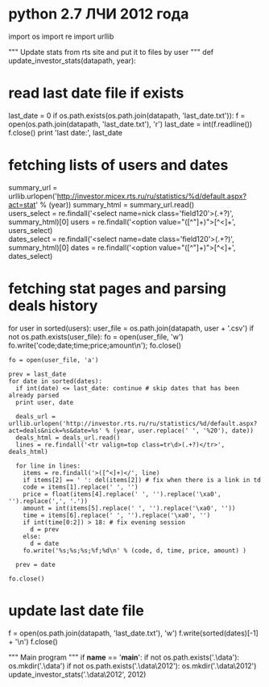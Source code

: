 # python 2.7 ЛЧИ 2012 года 

import os
import re
import urllib


"""
Update stats from rts site and put it to files by user
"""
def update_investor_stats(datapath, year):

  # read last date file if exists
  last_date = 0
  if os.path.exists(os.path.join(datapath, 'last_date.txt')):
    f = open(os.path.join(datapath, 'last_date.txt'), 'r')
    last_date = int(f.readline())
    f.close()
  print 'last date:', last_date
  
  # fetching lists of users and dates
  summary_url = urllib.urlopen('http://investor.micex.rts.ru/ru/statistics/%d/default.aspx?act=stat' % (year))
  summary_html = summary_url.read()  
  users_select = re.findall('<select name=nick class=\'field120\'>(.+?)</select>', summary_html)[0] 
  users = re.findall('<option value="([^"]+)">[^<]+</option>', users_select)  
  dates_select = re.findall('<select name=date class=\'field120\'>(.+?)</select>', summary_html)[0] 
  dates = re.findall('<option value="([^"]+)">[^<]+</option>', dates_select)
  
  # fetching stat pages and parsing deals history
  for user in sorted(users):
    user_file = os.path.join(datapath, user + '.csv')
    if not os.path.exists(user_file):
      fo = open(user_file, 'w')
      fo.write('code;date;time;price;amount\n');
      fo.close()
      
    fo = open(user_file, 'a')
    
    prev = last_date
    for date in sorted(dates):
      if int(date) <= last_date: continue # skip dates that has been already parsed
      print user, date
      
      deals_url = urllib.urlopen('http://investor.rts.ru/ru/statistics/%d/default.aspx?act=deals&nick=%s&date=%s' % (year, user.replace(' ', '%20'), date))
      deals_html = deals_url.read()
      lines = re.findall('<tr valign=top class=tr\d>(.+?)</tr>', deals_html)

      for line in lines:
        items = re.findall('>([^<]+)</', line)
        if items[2] == ' ': del(items[2]) # fix when there is a link in td
        code = items[1].replace(' ', '')
        price = float(items[4].replace(' ', '').replace('\xa0', '').replace(',', '.'))
        amount = int(items[5].replace(' ', '').replace('\xa0', ''))
        time = items[6].replace(' ', '').replace('\xa0', '')
        if int(time[0:2]) > 18: # fix evening session
          d = prev
        else:
          d = date
        fo.write('%s;%s;%s;%f;%d\n' % (code, d, time, price, amount) )
    
      prev = date
    
    fo.close()
    
  # update last date file  
  f = open(os.path.join(datapath, 'last_date.txt'), 'w')
  f.write(sorted(dates)[-1] + '\n')
  f.close()
  
  
"""
Main program
"""
if __name__ == '__main__':
  if not os.path.exists('.\\data'): os.mkdir('.\\data')
  if not os.path.exists('.\\data\\2012'): os.mkdir('.\\data\\2012')
  update_investor_stats('.\\data\\2012', 2012)
